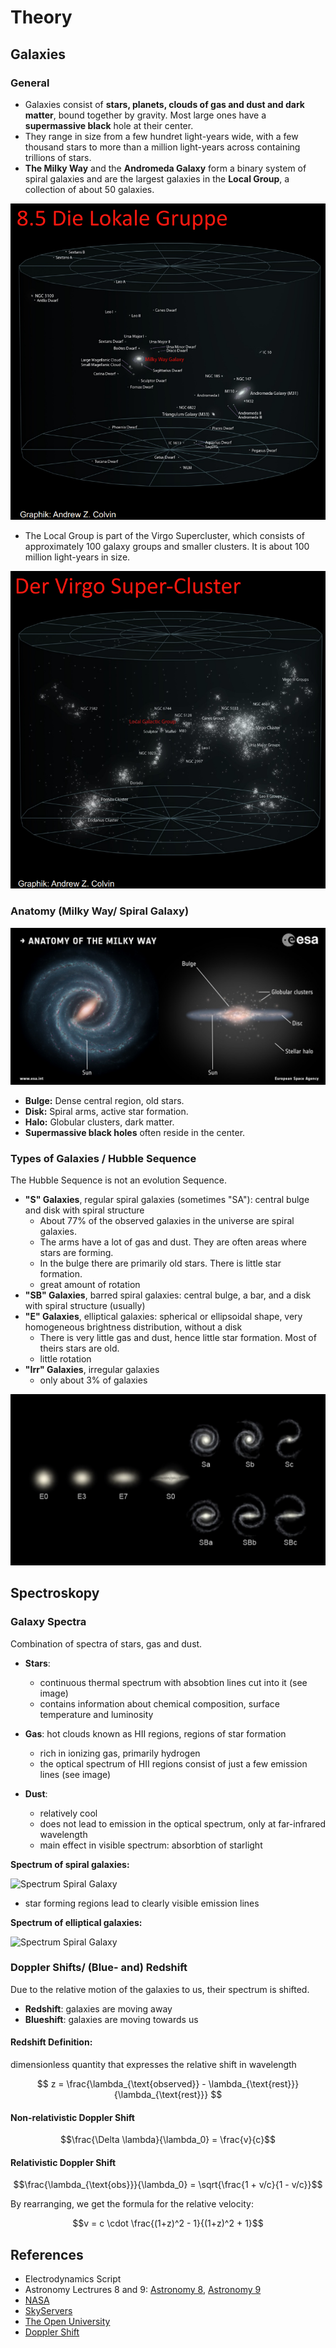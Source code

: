 # Theory

## Galaxies 

### General
- Galaxies consist of **stars, planets, clouds of gas and dust and dark matter**, bound together by gravity. Most large ones have a **supermassive black** hole at their center.
- They range in size from a few hundret light-years wide, with a few thousand stars to more than a million light-years across containing trillions of stars.
- **The Milky Way** and the **Andromeda Galaxy** form a binary system of spiral galaxies and are the largest galaxies in the **Local Group**, a collection of about 50 galaxies.

![The Local Group](250413_P+_GalaxySpectroskopy_DieLokaleGruppe.png)

- The Local Group is part of the Virgo Supercluster, which consists of approximately 100 galaxy groups and smaller clusters. It is about 100 million light-years in size.

![The Virgo Super-Cluster](250413_P+_GalaxySpectroskopy_DerVirgoSuperCluster.png)


### Anatomy (Milky Way/ Spiral Galaxy)

![Anatomy of the Milky Way](250413_P+_GalaxySpectroskopy_AnatomyMilkyWay.png)

- **Bulge:** Dense central region, old stars.
- **Disk:** Spiral arms, active star formation.
- **Halo:** Globular clusters, dark matter.
- **Supermassive black holes** often reside in the center.

### Types of Galaxies / Hubble Sequence
The Hubble Sequence is not an evolution Sequence.
- **"S" Galaxies**, regular spiral galaxies (sometimes "SA"): central bulge and disk with spiral structure
  - About 77% of the observed galaxies in the universe are spiral galaxies.
  - The arms have a lot of gas and dust. They are often areas where stars are forming.
  - In the bulge there are primarily old stars. There is little star formation.
  - great amount of rotation
- **"SB" Galaxies**, barred spiral galaxies: central bulge, a bar, and a disk with spiral structure (usually)
- **"E" Galaxies**, elliptical galaxies: spherical or ellipsoidal shape, very homogeneous brightness distribution, without a disk
  - There is very little gas and dust, hence little star formation. Most of theirs stars are old.
  - little rotation
- **"Irr" Galaxies**, irregular galaxies
  - only about 3% of galaxies

![Hubble Sequence](250413_P+_GalaxySpectroskopy_HubbleSequence.png)

## Spectroskopy

### Galaxy Spectra
Combination of spectra of stars, gas and dust.

- **Stars**:
  - continuous thermal spectrum with absobtion lines cut into it (see image)
  - contains information about chemical composition, surface temperature and luminosity

- **Gas**: hot clouds known as HII regions, regions of star formation
  - rich in ionizing gas, primarily hydrogen
  - the optical spectrum of HII regions consist of just a few emission lines (see image)
 
- **Dust**:
  - relatively cool
  - does not lead to emission in the optical spectrum, only at far-infrared wavelength
  - main effect in visible spectrum: absorbtion of starlight
 
**Spectrum of spiral galaxies:**

![Spectrum Spiral Galaxy](250413_P+_GalaxySpectroskopy_SGalaxySpectrum)

- star forming regions lead to clearly visible emission lines

**Spectrum of elliptical galaxies:**

![Spectrum Spiral Galaxy](250413_P+_GalaxySpectroskopy_EGalaxySpectrum)

  
### Doppler Shifts/ (Blue- and) Redshift

Due to the relative motion of the galaxies to us, their spectrum is shifted.
- **Redshift**: galaxies are moving away
- **Blueshift**: galaxies are moving towards us

#### Redshift Definition:
dimensionless quantity that expresses the relative shift in wavelength

$$ z = \frac{\lambda_{\text{observed}} - \lambda_{\text{rest}}}{\lambda_{\text{rest}}} $$

#### Non-relativistic Doppler Shift

$$\frac{\Delta \lambda}{\lambda_0} = \frac{v}{c}$$

#### Relativistic Doppler Shift

$$\frac{\lambda_{\text{obs}}}{\lambda_0} = \sqrt{\frac{1 + v/c}{1 - v/c}}$$

By rearranging, we get the formula for the relative velocity:

$$v = c \cdot \frac{(1+z)^2 - 1}{(1+z)^2 + 1}$$


## References

- Electrodynamics Script
- Astronomy Lectrures 8 and 9:
  [Astronomy 8](250412_HS23_Astronomie_Skript_Vorlesung8.pdf),
  [Astronomy 9](250412_HS23_Astronomie_Skript_Vorlesung9.pdf)
- [NASA](https://science.nasa.gov/universe/galaxies/)
- [SkyServers](https://skyserver.sdss.org/dr1/en/proj/advanced/galaxies/)
- [The Open University](https://www.open.edu/openlearn/science-maths-technology/introduction-active-galaxies/content-section-2.1)
- [Doppler Shift](https://itu.physics.uiowa.edu/labs/advanced/astronomical-redshift)
  
 


